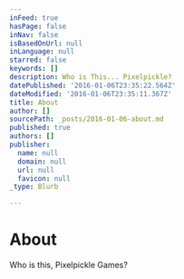 ```yaml
---
inFeed: true
hasPage: false
inNav: false
isBasedOnUrl: null
inLanguage: null
starred: false
keywords: []
description: Who is This... Pixelpickle?
datePublished: '2016-01-06T23:35:22.564Z'
dateModified: '2016-01-06T23:35:11.367Z'
title: About
author: []
sourcePath: _posts/2016-01-06-about.md
published: true
authors: []
publisher:
  name: null
  domain: null
  url: null
  favicon: null
_type: Blurb

---
```

# About

Who is this, Pixelpickle Games?